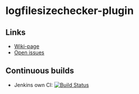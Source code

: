 logfilesizechecker-plugin
=======================

Links
-------
* [Wiki-page](https://wiki.jenkins.io/display/JENKINS/Logfilesizechecker+Plugin)
* [Open issues](https://issues.jenkins-ci.org/secure/IssueNavigator.jspa?mode=hide&reset=true&jqlQuery=project+%3D+JENKINS+AND+status+in+%28Open%2C+%22In+Progress%22%2C+Reopened%29+AND+component+%3D+%27logfilesizechecker-plugin%27)

Continuous builds
----------------
* Jenkins own CI: [![Build Status](https://ci.jenkins.io/buildStatus/icon?job=Plugins/logfilesizechecker-plugin/master)](https://ci.jenkins.io/job/plugins/job/logfilesizechecker-plugin/)
